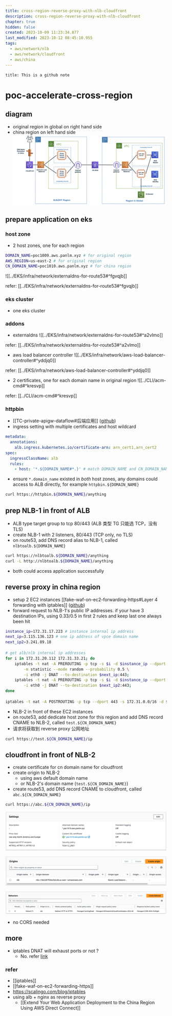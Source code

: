 ```yaml
---
title: cross-region-reverse-proxy-with-nlb-cloudfront
description: cross-region-reverse-proxy-with-nlb-cloudfront
chapter: true
hidden: false
created: 2023-10-09 11:23:34.877
last_modified: 2023-10-12 08:45:10.955
tags:
  - aws/network/nlb
  - aws/network/cloudfront
  - aws/china
---
```


```ad-attention
title: This is a github note
```

# poc-accelerate-cross-region

## diagram

- original region in global on right hand side
- china region on left hand side
![cross-region-reverse-proxy-with-nlb-cloudfront-png-1.png](cross-region-reverse-proxy-with-nlb-cloudfront-png-1.png)


## prepare application on eks

### host zone

- 2 host zones, one for each region
```sh
DOMAIN_NAME=poc1009.aws.panlm.xyz # for original region 
AWS_REGION=us-east-2 # for original region
CN_DOMAIN_NAME=poc1010.aws.panlm.xyz # for china region
```

![[../EKS/infra/network/externaldns-for-route53#^fgvqjb]]

refer: [[../EKS/infra/network/externaldns-for-route53#^fgvqjb]]

### eks cluster

- one eks cluster

### addons 

- externaldns
![[../EKS/infra/network/externaldns-for-route53#^a2vlmo]]

refer: [[../EKS/infra/network/externaldns-for-route53#^a2vlmo]]

- aws load balancer controller
![[../EKS/infra/network/aws-load-balancer-controller#^yddjq0]]

refer: [[../EKS/infra/network/aws-load-balancer-controller#^yddjq0]]

- 2 certificates, one for each domain name in original region
![[../CLI/acm-cmd#^kresvp]]

refer: [[../CLI/acm-cmd#^kresvp]]

### httpbin

- [[TC-private-apigw-dataflow#后端应用]] ([github](https://github.com/panlm/blog-private-api-gateway-dataflow/blob/main/TC-private-apigw-dataflow.md#%E5%90%8E%E7%AB%AF%E5%BA%94%E7%94%A8))
- ingress setting with multiple certificates and host wildcard
```yaml
metadata:
  annotations:
    alb.ingress.kubernetes.io/certificate-arn: arn_cert1,arn_cert2
spec:
  ingressClassName: alb
  rules:
    - host: '*.${DOMAIN_NAME#*.}' # match DOMAIN_NAME and CN_DOMAIN_NAME
```
- ensure `*.domain_name` existed in *both* host zones, any domains could access to ALB directly, for example `httpbin.${DOMAIN_NAME}`
```sh
curl https://httpbin.${DOMAIN_NAME}/anything
```


## prep NLB-1 in front of ALB

- ALB type target group to tcp 80/443 (ALB 类型 TG 只能选 TCP，没有 TLS)
- create NLB-1 with 2 listeners, 80/443 (TCP only, no TLS)
- on route53, add DNS record alias to NLB-1, called `nlbtoalb.${DOMAIN_NAME}`
```sh
curl https://nlbtoalb.${DOMAIN_NAME}/anything
curl -L http://nlbtoalb.${DOMAIN_NAME}/anything
```
- both could access application successfully

## reverse proxy in china region

- setup 2 EC2 instances [[fake-waf-on-ec2-forwarding-https#Layer 4 forwarding with iptables]] ([github](https://github.com/panlm/blog-private-api-gateway-dataflow/blob/main/fake-waf-on-ec2-forwarding-https.md#layer-4-forwarding-with-iptables))
- forward request to NLB-1's public IP addresses. if your have 3 destination IPs, using 0.33/0.5 in first 2 rules and keep last one always been hit
```sh
instance_ip=172.31.17.223 # instance internal ip address
next_ip=3.115.136.123 # one ip address of vpce domain name
next_ip2=3.241.89.18

# get alb/nlb internal ip addresses
for i in 172.31.20.112 172.31.33.21; do
    iptables -t nat -A PREROUTING -p tcp -s $i -d $instance_ip --dport 443 \
        -m statistic --mode random --probability 0.5 \
        -i eth0 -j DNAT --to-destination $next_ip:443;
    iptables -t nat -A PREROUTING -p tcp -s $i -d $instance_ip --dport 443 \
        -i eth0 -j DNAT --to-destination $next_ip2:443;
done

iptables -t nat -A POSTROUTING -p tcp --dport 443 -s 172.31.0.0/16 -d $next_ip -o eth0 -j MASQUERADE;

```

- NLB-2 in front of these EC2 instances
- on route53, add dedicate host zone for this region and add DNS record CNAME to NLB-2, called `test.${CN_DOMAIN_NAME}`
- 请求将获取到 reverse proxy 公网地址
```sh
curl https://test.${CN_DOMAIN_NAME}/ip
```

## cloudfront in front of NLB-2

- create certificate for cn domain name for cloudfront
- create origin to NLB-2 
    - using aws default domain name 
    - or NLB-2's domain name (`test.${CN_DOMAIN_NAME}`)
- create route53, add DNS record CNAME to cloudfront, called `abc.${CN_DOMAIN_NAME}`
```sh
curl https://abc.${CN_DOMAIN_NAME}/ip
```

![cross-region-reverse-proxy-with-nlb-cloudfront-png-2.png](cross-region-reverse-proxy-with-nlb-cloudfront-png-2.png)

![cross-region-reverse-proxy-with-nlb-cloudfront-png-3.png](cross-region-reverse-proxy-with-nlb-cloudfront-png-3.png)

![cross-region-reverse-proxy-with-nlb-cloudfront-png-4.png](cross-region-reverse-proxy-with-nlb-cloudfront-png-4.png)

- no CORS needed

## more

- iptables DNAT will exhaust ports or not ?
    - No. refer [link](https://www.frozentux.net/iptables-tutorial/cn/iptables-tutorial-cn-1.1.19.html#TRAVERSINGOFTABLES)

### refer

- [[iptables]]
- [[fake-waf-on-ec2-forwarding-https]]
- https://scalingo.com/blog/iptables
- using alb + nginx as reverse proxy 
    - [[Extend Your Web Application Deployment to the China Region Using AWS Direct Connect]]





